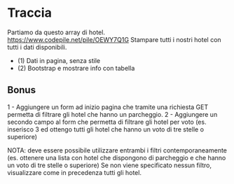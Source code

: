 # Traccia
Partiamo da questo array di hotel. https://www.codepile.net/pile/OEWY7Q1G
Stampare tutti i nostri hotel con tutti i dati disponibili.

- (1) Dati in pagina, senza stile
- (2) Bootstrap e mostrare info con tabella

## Bonus
1 - Aggiungere un form ad inizio pagina che tramite una richiesta GET permetta di filtrare gli hotel che hanno un parcheggio.
2 - Aggiungere un secondo campo al form che permetta di filtrare gli hotel per voto (es. inserisco 3 ed ottengo tutti gli hotel che hanno un voto di tre stelle o superiore)

NOTA: deve essere possibile utilizzare entrambi i filtri contemporaneamente (es. ottenere una lista con hotel che dispongono di parcheggio e che hanno un voto di tre stelle o superiore)
Se non viene specificato nessun filtro, visualizzare come in precedenza tutti gli hotel.